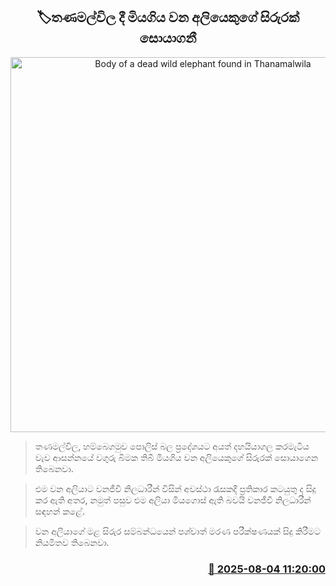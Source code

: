 <p align='center'><b><h2 align='center' title='Body of a dead wild elephant found in Thanamalwila'>🏷තණමල්විල දී මියගිය වන අලියෙකුගේ සිරුරක් සොයාගනී</h2></b></p>
<p align='center'><img src='https://helakuru.sgp1.cdn.digitaloceanspaces.com/esana/images/lib/elephant-pio.jpg' width='600' alt='Body of a dead wild elephant found in Thanamalwila'></p>

> තණමල්විල, හම්බෙගමුව පොලිස් බල ප්‍රදේශයට අයත් දහයියාගල කරමැටිය වැව ආසන්නයේ වගුරු බිමක තිබී මියගිය වන අලියෙකුගේ සිරුරක් සොයාගෙන තිබෙනවා.

> එම වන අලියාට වනජීවී නිලධාරීන් විසින් අවස්ථා රැසකදී ප්‍රතිකාර කටයුතු ද සිදු කර ඇති අතර, නමුත් පසුව එම අලියා මියගොස් ඇති බවයි වනජීවී නිලධාරීන් සඳහන් කළේ.

> වන අලියාගේ මළ සිරුර සම්බන්ධයෙන් පශ්චාත් මරණ පරීක්ෂණයක් සිදු කිරීමට නියමිතව තිබෙනවා.



<h3 align='right'><a href='https://www.helakuru.lk/esana/p/112408/'>📅 2025-08-04 11:20:00</a></h3>
